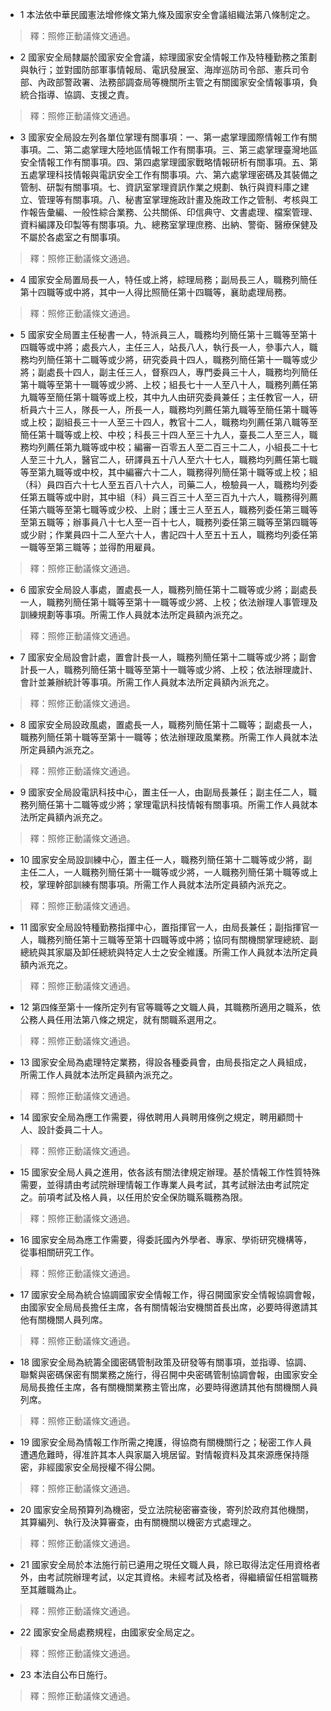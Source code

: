 * 1 本法依中華民國憲法增修條文第九條及國家安全會議組織法第八條制定之。

> 釋：照修正動議條文通過。

* 2 國家安全局隸屬於國家安全會議，綜理國家安全情報工作及特種勤務之策劃與執行；並對國防部軍事情報局、電訊發展室、海岸巡防司令部、憲兵司令部、內政部警政署、法務部調查局等機關所主管之有關國家安全情報事項，負統合指導、協調、支援之責。

> 釋：照修正動議條文通過。

* 3 國家安全局設左列各單位掌理有關事項：一、第一處掌理國際情報工作有關事項。二、第二處掌理大陸地區情報工作有關事項。三、第三處掌理臺灣地區安全情報工作有關事項。四、第四處掌理國家戰略情報研析有關事項。五、第五處掌理科技情報與電訊安全工作有關事項。六、第六處掌理密碼及其裝備之管制、研製有關事項。七、資訊室掌理資訊作業之規劃、執行與資料庫之建立、管理等有關事項。八、秘書室掌理施政計畫及施政工作之管制、考核與工作報告彙編、一般性綜合業務、公共關係、印信典守、文書處理、檔案管理、資料編譯及印製等有關事項。九、總務室掌理庶務、出納、警衛、醫療保健及不屬於各處室之有關事項。

> 釋：照修正動議條文通過。

* 4 國家安全局置局長一人，特任或上將，綜理局務；副局長三人，職務列簡任第十四職等或中將，其中一人得比照簡任第十四職等，襄助處理局務。

> 釋：照修正動議條文通過。

* 5 國家安全局置主任秘書一人，特派員三人，職務均列簡任第十三職等至第十四職等或中將；處長六人，主任三人，站長八人，執行長一人，參事六人，職務均列簡任第十二職等或少將，研究委員十四人，職務列簡任第十一職等或少將；副處長十四人，副主任三人，督察四人，專門委員三十人，職務均列簡任第十職等至第十一職等或少將、上校；組長七十一人至八十人，職務列薦任第九職等至簡任第十職等或上校，其中九人由研究委員兼任；主任教官一人，研析員六十三人，隊長一人，所長一人，職務均列薦任第九職等至簡任第十職等或上校；副組長三十一人至三十四人，教官十二人，職務均列薦任第八職等至簡任第十職等或上校、中校；科長三十四人至三十九人，臺長二人至三人，職務均列薦任第九職等或中校；編審一百零五人至二百三十二人，小組長二十七人至三十九人，醫官二人，研譯員五十八人至六十七人，職務均列薦任第七職等至第九職等或中校，其中編審六十二人，職務得列簡任第十職等或上校；組（科）員四百六十七人至五百八十六人，司藥二人，檢驗員一人，職務均列委任第五職等或中尉，其中組（科）員三百三十人至三百九十六人，職務得列薦任第六職等至第七職等或少校、上尉；護士三人至五人，職務列委任第三職等至第五職等；辦事員八十七人至一百十七人，職務列委任第三職等至第四職等或少尉；作業員四十二人至六十人，書記四十人至五十五人，職務均列委任第一職等至第三職等；並得酌用雇員。

> 釋：照修正動議條文通過。

* 6 國家安全局設人事處，置處長一人，職務列簡任第十二職等或少將；副處長一人，職務列簡任第十職等至第十一職等或少將、上校；依法辦理人事管理及訓練規劃等事項。所需工作人員就本法所定員額內派充之。

> 釋：照修正動議條文通過。

* 7 國家安全局設會計處，置會計長一人，職務列簡任第十二職等或少將；副會計長一人，職務列簡任第十職等至第十一職等或少將、上校；依法辦理歲計、會計並兼辦統計等事項。所需工作人員就本法所定員額內派充之。

> 釋：照修正動議條文通過。

* 8 國家安全局設政風處，置處長一人，職務列簡任第十二職等；副處長一人，職務列簡任第十職等至第十一職等；依法辦理政風業務。所需工作人員就本法所定員額內派充之。

> 釋：照修正動議條文通過。

* 9 國家安全局設電訊科技中心，置主任一人，由副局長兼任；副主任二人，職務列簡任第十二職等或少將；掌理電訊科技情報有關事項。所需工作人員就本法所定員額內派充之。

> 釋：照修正動議條文通過。

* 10 國家安全局設訓練中心，置主任一人，職務列簡任第十二職等或少將，副主任二人，一人職務列簡任第十一職等或少將，一人職務列簡任第十職等或上校，掌理幹部訓練有關事項。所需工作人員就本法所定員額內派充之。

> 釋：照修正動議條文通過。

* 11 國家安全局設特種勤務指揮中心，置指揮官一人，由局長兼任；副指揮官一人，職務列簡任第十三職等至第十四職等或中將；協同有關機關掌理總統、副總統與其家屬及卸任總統與特定人士之安全維護。所需工作人員就本法所定員額內派充之。

> 釋：照修正動議條文通過。

* 12 第四條至第十一條所定列有官等職等之文職人員，其職務所適用之職系，依公務人員任用法第八條之規定，就有關職系選用之。

> 釋：照修正動議條文通過。

* 13 國家安全局為處理特定業務，得設各種委員會，由局長指定之人員組成，所需工作人員就本法所定員額內派充之。

> 釋：照修正動議條文通過。

* 14 國家安全局為應工作需要，得依聘用人員聘用條例之規定，聘用顧問十人、設計委員二十人。

> 釋：照修正動議條文通過。

* 15 國家安全局人員之進用，依各該有關法律規定辦理。基於情報工作性質特殊需要，並得請由考試院辦理情報工作專業人員考試，其考試辦法由考試院定之。前項考試及格人員，以任用於安全保防職系職務為限。

> 釋：照修正動議條文通過。

* 16 國家安全局為應工作需要，得委託國內外學者、專家、學術研究機構等，從事相關研究工作。

> 釋：照修正動議條文通過。

* 17 國家安全局為統合協調國家安全情報工作，得召開國家安全情報協調會報，由國家安全局局長擔任主席，各有關情報治安機關首長出席，必要時得邀請其他有關機關人員列席。

> 釋：照修正動議條文通過。

* 18 國家安全局為統籌全國密碼管制政策及研發等有關事項，並指導、協調、聯繫與密碼保密有關業務之施行，得召開中央密碼管制協調會報，由國家安全局局長擔任主席，各有關機關業務主管出席，必要時得邀請其他有關機關人員列席。

> 釋：照修正動議條文通過。

* 19 國家安全局為情報工作所需之掩護，得協商有關機關行之；秘密工作人員遭遇危難時，得准許其本人與家屬入境居留。對情報資料及其來源應保持隱密，非經國家安全局授權不得公開。

> 釋：照修正動議條文通過。

* 20 國家安全局預算列為機密，受立法院秘密審查後，寄列於政府其他機關，其算編列、執行及決算審查，由有關機關以機密方式處理之。

> 釋：照修正動議條文通過。

* 21 國家安全局於本法施行前已遴用之現任文職人員，除已取得法定任用資格者外，由考試院辦理考試，以定其資格。未經考試及格者，得繼續留任相當職務至其離職為止。

> 釋：照修正動議條文通過。

* 22 國家安全局處務規程，由國家安全局定之。

> 釋：照修正動議條文通過。

* 23 本法自公布日施行。

> 釋：照修正動議條文通過。

